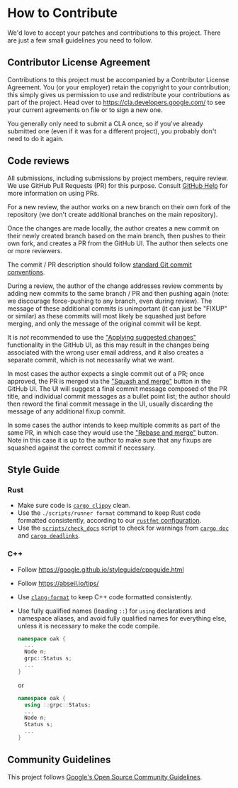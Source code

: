# How to Contribute

We'd love to accept your patches and contributions to this project. There are
just a few small guidelines you need to follow.

## Contributor License Agreement

Contributions to this project must be accompanied by a Contributor License
Agreement. You (or your employer) retain the copyright to your contribution;
this simply gives us permission to use and redistribute your contributions as
part of the project. Head over to <https://cla.developers.google.com/> to see
your current agreements on file or to sign a new one.

You generally only need to submit a CLA once, so if you've already submitted one
(even if it was for a different project), you probably don't need to do it
again.

## Code reviews

All submissions, including submissions by project members, require review. We
use GitHub Pull Requests (PR) for this purpose. Consult
[GitHub Help](https://docs.github.com/en/github/collaborating-with-issues-and-pull-requests/about-pull-requests)
for more information on using PRs.

For a new review, the author works on a new branch on their own fork of the
repository (we don't create additional branches on the main repository).

Once the changes are made locally, the author creates a new commit on their
newly created branch based on the main branch, then pushes to their own fork,
and creates a PR from the GitHub UI. The author then selects one or more
reviewers.

The commit / PR description should follow
[standard Git commit conventions](https://chris.beams.io/posts/git-commit/).

During a review, the author of the change addresses review comments by adding
new commits to the same branch / PR and then pushing again (note: we discourage
force-pushing to any branch, even during review). The message of these
additional commits is unimportant (it can just be "FIXUP" or similar) as these
commits will most likely be squashed just before merging, and only the message
of the original commit will be kept.

It is _not_ recommended to use the
["Applying suggested changes"](https://docs.github.com/en/github/collaborating-with-issues-and-pull-requests/incorporating-feedback-in-your-pull-request#applying-suggested-changes)
functionality in the GitHub UI, as this may result in the changes being
associated with the wrong user email address, and it also creates a separate
commit, which is not necessarily what we want.

In most cases the author expects a single commit out of a PR; once approved, the
PR is merged via the
["Squash and merge"](https://docs.github.com/en/github/collaborating-with-issues-and-pull-requests/about-pull-request-merges#squash-and-merge-your-pull-request-commits)
button in the GitHub UI. The UI will suggest a final commit message composed of
the PR title, and individual commit messages as a bullet point list; the author
should then reword the final commit message in the UI, usually discarding the
message of any additional fixup commit.

In some cases the author intends to keep multiple commits as part of the same
PR, in which case they would use the
["Rebase and merge"](https://docs.github.com/en/github/collaborating-with-issues-and-pull-requests/about-pull-request-merges#rebase-and-merge-your-pull-request-commits)
button. Note in this case it is up to the author to make sure that any fixups
are squashed against the correct commit if necessary.

## Style Guide

### Rust

- Make sure code is [`cargo clippy`](https://crates.io/crates/clippy) clean.
- Use the `./scripts/runner format` command to keep Rust code formatted
  consistently, according to our [`rustfmt` configuration](/.rustfmt.toml).
- Use the [`scripts/check_docs`](/scripts/check_docs) script to check for
  warnings from
  [`cargo doc`](https://doc.rust-lang.org/cargo/commands/cargo-doc.html) and
  [`cargo deadlinks`](https://crates.io/crates/cargo-deadlinks).

### C++

- Follow https://google.github.io/styleguide/cppguide.html
- Follow https://abseil.io/tips/
- Use [`clang-format`](https://clang.llvm.org/docs/ClangFormat.html) to keep C++
  code formatted consistently.
- Use fully qualified names (leading `::`) for `using` declarations and
  namespace aliases, and avoid fully qualified names for everything else, unless
  it is necessary to make the code compile.

  ```C++
  namespace oak {
    ...
    Node n;
    grpc::Status s;
    ...
  }
  ```

  or

  ```C++
  namespace oak {
    using ::grpc::Status;
    ...
    Node n;
    Status s;
    ...
  }
  ```

## Community Guidelines

This project follows
[Google's Open Source Community Guidelines](https://opensource.google.com/conduct/).

